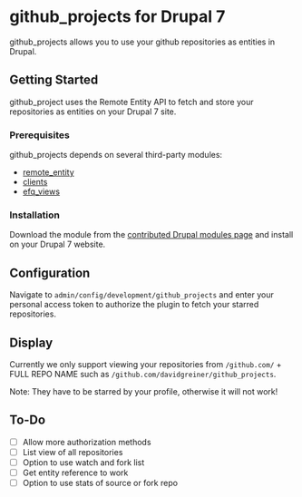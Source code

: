 # github_projects for Drupal 7

github_projects allows you to use your github repositories as entities in Drupal.

## Getting Started

github_project uses the Remote Entity API to fetch and store your repositories as entities on your Drupal 7 site.

### Prerequisites

github_projects depends on several third-party modules:

+ [remote_entity](https://www.drupal.org/project/remote_entity)
+ [clients](https://www.drupal.org/project/clients)
+ [efq_views](https://www.drupal.org/project/efq_views)

### Installation

Download the module from the [contributed Drupal modules page](http://drupal.org/project/github_projects) and install on your Drupal 7 website.

## Configuration

Navigate to `admin/config/development/github_projects` and enter your personal access token to authorize the plugin to fetch your starred repositories.

## Display

Currently we only support viewing your repositories from `/github.com/` + FULL REPO NAME such as `/github.com/davidgreiner/github_projects`.

Note: They have to be starred by your profile, otherwise it will not work!

## To-Do

- [ ] Allow more authorization methods
- [ ] List view of all repositories
- [ ] Option to use watch and fork list
- [ ] Get entity reference to work
- [ ] Option to use stats of source or fork repo
